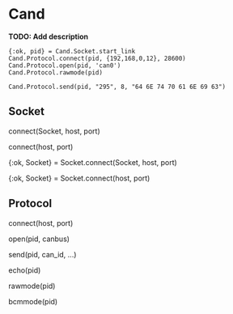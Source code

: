 # Cand

**TODO: Add description**

```
{:ok, pid} = Cand.Socket.start_link
Cand.Protocol.connect(pid, {192,168,0,12}, 28600)
Cand.Protocol.open(pid, 'can0')
Cand.Protocol.rawmode(pid)
```

```
Cand.Protocol.send(pid, "295", 8, "64 6E 74 70 61 6E 69 63")
```

## Socket

connect(Socket, host, port)

connect(host, port)

{:ok, Socket} = Socket.connect(Socket, host, port)

{:ok, Socket} = Socket.connect(host, port)

## Protocol

connect(host, port)

open(pid, canbus)

send(pid, can_id, ...)

echo(pid)

rawmode(pid)

bcmmode(pid)